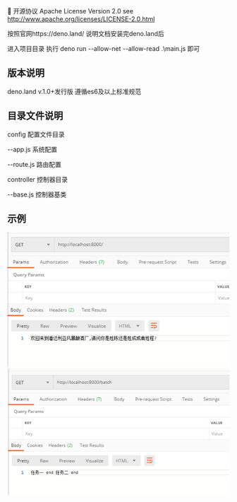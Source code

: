 📃 开源协议
Apache License Version 2.0 see http://www.apache.org/licenses/LICENSE-2.0.html

按照官网https://deno.land/ 说明文档安装完deno.land后

进入项目目录 执行 deno run --allow-net --allow-read  .\main.js 即可


版本说明 
--------------------------------------------------------------------------
deno.land v.1.0+发行版 遵循es6及以上标准规范

目录文件说明 
--------------------------------------------------------------------------
config 配置文件目录

--app.js 系统配置

--route.js 路由配置


controller 控制器目录

--base.js 控制器基类


示例
--------------------------------------------------------------------------
![exmple_1](https://github.com/v10086/escall/blob/master/exmple/exmple_1.png) 
![exmple_2](https://github.com/v10086/escall/blob/master/exmple/exmple_2.png) 




